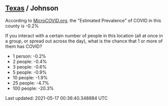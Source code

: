 
## [Texas](/united-states/texas) / Johnson

According to [MicroCOVID.org](http://microcovid.org),
the "Estimated Prevalence" of COVID in this county is -0.2%

If you interact with a certain number of people in this location
(all at once in a group, or spread out across the day), what is the chance that
1 or more of them has COVID?

- 1 person: -0.2%
- 2 people: -0.4%
- 3 people: -0.6%
- 5 people: -0.9%
- 10 people: -1.9%
- 25 people: -4.7%
- 100 people: -20.3%

Last updated: 2021-05-17 00:36:40.348884 UTC
